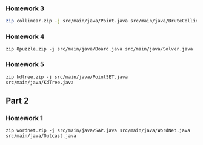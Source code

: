 ### Homework 3
```bash
zip collinear.zip -j src/main/java/Point.java src/main/java/BruteCollinearPoints.java src/main/java/FastCollinearPoints.java
```

### Homework 4
```
zip 8puzzle.zip -j src/main/java/Board.java src/main/java/Solver.java
```

### Homework 5
```
zip kdtree.zip -j src/main/java/PointSET.java src/main/java/KdTree.java
```

## Part 2

### Homework 1
```
zip wordnet.zip -j src/main/java/SAP.java src/main/java/WordNet.java src/main/java/Outcast.java
```
